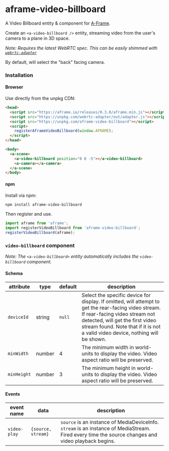 # aframe-video-billboard

A Video Billboard entity & component for [A-Frame](https://aframe.io).

Create an `<a-video-billboard />` entity, streaming video from the user's camera
to a plane in 3D space.

_Note: Requires the latest WebRTC spec.
This can be easily shimmed with
[`webrtc-adapter`](https://github.com/webrtc/adapter)_

By default, will select the "back" facing camera.

### Installation

#### Browser

Use directly from the unpkg CDN:

```html
<head>
  <script src="https://aframe.io/releases/0.3.0/aframe.min.js"></script>
  <script src="https://unpkg.com/webrtc-adapter/out/adapter.js"></script>
  <script src="https://unpkg.com/aframe-video-billboard"></script>
  <script>
    registerAframeVideoBillboard(window.AFRAME);
  </script>
</head>

<body>
  <a-scene>
    <a-video-billboard position="0 0 -5"></a-video-billboard>
    <a-camera></a-camera>
  </a-scene>
</body>
```

#### npm

Install via npm:

```bash
npm install aframe-video-billboard
```

Then register and use.

```javascript
import aframe from 'aframe';
import registerVideoBillboard from 'aframe-video-billboard';
registerVideoBillboard(aframe);
```

### `video-billboard` component

_Note: The `<a-video-billboard>` entity automatically includes the
`video-billboard` component._

#### Schema

| attribute | type | default | description |
|---|---|---|---|
| `deviceId` | string | `null` | Select the specific device for display. If omitted, will attempt to get the rear-facing video stream. If rear-facing video stream not detected, will get the first video stream found. Note that if it is not a valid video device, nothing will be shown. |
| `minWidth` | number | 4 | The minimum width in world-units to display the video. Video aspect ratio will be preserved. |
| `minHeight` | number | 3 | The minimum height in world-units to display the video. Video aspect ratio will be preserved. |

#### Events

| event name | data | description |
|---|---|---|
| `video-play` | `{source, stream}` | `source` is an instance of MediaDeviceInfo. `stream` is an instance of MediaStream. Fired every time the source changes and video playback begins.
